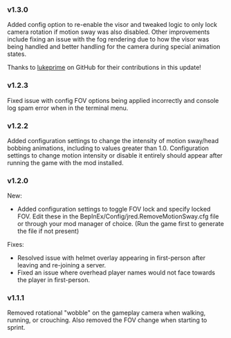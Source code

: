 ### v1.3.0

Added config option to re-enable the visor and tweaked logic to only lock camera rotation if motion sway was also disabled. Other improvements include fixing an issue with the fog rendering due to how the visor was being handled and better handling for the camera during special animation states. 

Thanks to [lukeprime](https://github.com/lukeprime) on GitHub for their contributions in this update!

### v1.2.3

Fixed issue with config FOV options being applied incorrectly and console log spam error when in the terminal menu.

### v1.2.2

Added configuration settings to change the intensity of motion sway/head bobbing animations, including to values greater than 1.0. Configuration settings to change motion intensity or disable it entirely should appear after running the game with the mod installed.

### v1.2.0

New:
* Added configuration settings to toggle FOV lock and specify locked FOV. Edit these in the BepInEx/Config/jred.RemoveMotionSway.cfg file or through your mod manager of choice. (Run the game first to generate the file if not present)

Fixes:
* Resolved issue with helmet overlay appearing in first-person after leaving and re-joining a server.
* Fixed an issue where overhead player names would not face towards the player in first-person.

### v1.1.1

Removed rotational "wobble" on the gameplay camera when walking, running, or crouching. Also removed the FOV change when starting to sprint.
